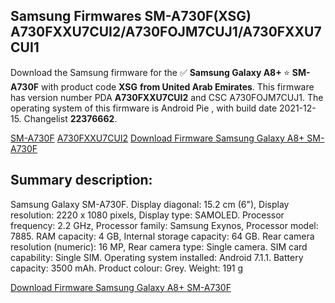<h2>Samsung Firmwares SM-A730F(XSG) A730FXXU7CUI2/A730FOJM7CUJ1/A730FXXU7CUI1</h2>
Download the Samsung firmware for the ✅ <strong>Samsung Galaxy A8+ </strong> ⭐ <strong>SM-A730F</strong> with product code <strong>XSG</strong> <strong> from United Arab Emirates</strong>. This firmware has version number PDA <strong>A730FXXU7CUI2</strong> and CSC A730FOJM7CUJ1. The operating system of this firmware is Android Pie , with build date 2021-12-15. Changelist <strong>22376662</strong>.


[SM-A730F](https://samfirm.shop/samsung/model/SM-A730F)
[A730FXXU7CUI2](https://samfirm.shop/samsung/pda/A730FXXU7CUI2)
[Download Firmware Samsung Galaxy A8+ SM-A730F](https://samfirm.shop/samsung/firmware/482569)
<h2>Summary description:</h2>
<p>Samsung Galaxy SM-A730F. Display diagonal: 15.2 cm (6"), Display resolution: 2220 x 1080 pixels, Display type: SAMOLED. Processor frequency: 2.2 GHz, Processor family: Samsung Exynos, Processor model: 7885. RAM capacity: 4 GB, Internal storage capacity: 64 GB. Rear camera resolution (numeric): 16 MP, Rear camera type: Single camera. SIM card capability: Single SIM. Operating system installed: Android 7.1.1. Battery capacity: 3500 mAh. Product colour: Grey. Weight: 191 g</p>


[Download Firmware Samsung Galaxy A8+ SM-A730F](https://samfirm.shop/samsung/firmware/482569)
